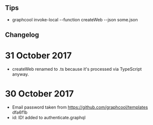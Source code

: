 ## Tips

- graphcool invoke-local --function createWeb --json some.json

## Changelog

# 31 October 2017

- createWeb renamed to .ts because it's processed via TypeScript anyway.

# 30 October 2017

- Email password taken from https://github.com/graphcool/templates dfa6f1b
- id: ID! added to authenticate.graphql

